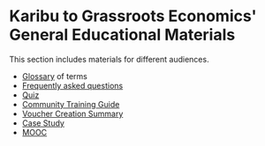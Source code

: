 # Karibu to Grassroots Economics' General Educational Materials

This section includes materials for different audiences.

* [Glossary](glossary/) of terms
* [Frequently asked questions](faq/)
* [Quiz](https://forms.gle/yJfVKsZUS1Tdmmmc9)
* [Community Training Guide](training/)
* [Voucher Creation Summary](voucher/)
* [Case Study](case_study/)
* [MOOC](https://www.grassrootseconomics.org/pages/mooc.html)

